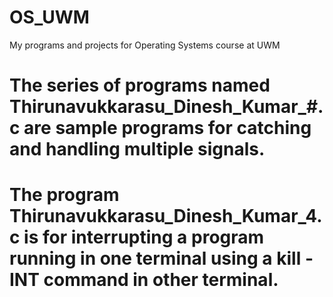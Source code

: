 # OS_UWM
My programs and projects for Operating Systems course at UWM

# The series of programs named Thirunavukkarasu_Dinesh_Kumar_#.c are sample programs for catching and handling multiple signals.
# The program Thirunavukkarasu_Dinesh_Kumar_4.c is for interrupting a program running in one terminal using a kill -INT command in other terminal.
